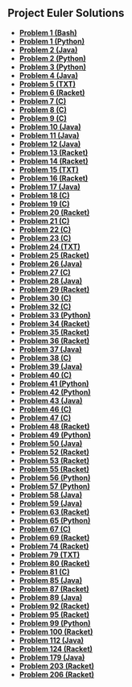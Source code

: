 ## Project Euler Solutions

- **[Problem 1 (Bash)](Solutions/Problem1.sh)**
- **[Problem 1 (Python)](Solutions/Problem1.py)**
- **[Problem 2 (Java)](Solutions/Problem2.java)**
- **[Problem 2 (Python)](Solutions/Problem2.py)**
- **[Problem 3 (Python)](Solutions/Problem3.py)**
- **[Problem 4 (Java)](Solutions/Problem4.java)**
- **[Problem 5 (TXT)](Solutions/Problem5.txt)**
- **[Problem 6 (Racket)](Solutions/Problem6.rkt)**
- **[Problem 7 (C)](Solutions/Problem7.c)**
- **[Problem 8 (C)](Solutions/Problem8.c)**
- **[Problem 9 (C)](Solutions/Problem9.c)**
- **[Problem 10 (Java)](Solutions/Problem10.java)**
- **[Problem 11 (Java)](Solutions/Problem11.java)**
- **[Problem 12 (Java)](Solutions/Problem12.java)**
- **[Problem 13 (Racket)](Solutions/Problem13.rkt)**
- **[Problem 14 (Racket)](Solutions/Problem14.rkt)**
- **[Problem 15 (TXT)](Solutions/Problem15.txt)**
- **[Problem 16 (Racket)](Solutions/Problem16.rkt)**
- **[Problem 17 (Java)](Solutions/Problem17.java)**
- **[Problem 18 (C)](Solutions/Problem18.c)**
- **[Problem 19 (C)](Solutions/Problem19.c)**
- **[Problem 20 (Racket)](Solutions/Problem20.rkt)**
- **[Problem 21 (C)](Solutions/Problem21.c)**
- **[Problem 22 (C)](Solutions/Problem22.c)**
- **[Problem 23 (C)](Solutions/Problem23.c)**
- **[Problem 24 (TXT)](Solutions/Problem24.txt)**
- **[Problem 25 (Racket)](Solutions/Problem25.rkt)**
- **[Problem 26 (Java)](Solutions/Problem26.java)**
- **[Problem 27 (C)](Solutions/Problem27.c)**
- **[Problem 28 (Java)](Solutions/Problem28.java)**
- **[Problem 29 (Racket)](Solutions/Problem29.rkt)**
- **[Problem 30 (C)](Solutions/Problem30.c)**
- **[Problem 32 (C)](Solutions/Problem32.c)**
- **[Problem 33 (Python)](Solutions/Problem33.py)**
- **[Problem 34 (Racket)](Solutions/Problem34.rkt)**
- **[Problem 35 (Racket)](Solutions/Problem35.rkt)**
- **[Problem 36 (Racket)](Solutions/Problem36.rkt)**
- **[Problem 37 (Java)](Solutions/Problem37.java)**
- **[Problem 38 (C)](Solutions/Problem38.c)**
- **[Problem 39 (Java)](Solutions/Problem39.java)**
- **[Problem 40 (C)](Solutions/Problem40.c)**
- **[Problem 41 (Python)](Solutions/Problem41.py)**
- **[Problem 42 (Python)](Solutions/Problem42.py)**
- **[Problem 43 (Java)](Solutions/Problem43.java)**
- **[Problem 46 (C)](Solutions/Problem46.c)**
- **[Problem 47 (C)](Solutions/Problem47.c)**
- **[Problem 48 (Racket)](Solutions/Problem48.rkt)**
- **[Problem 49 (Python)](Solutions/Problem49.py)**
- **[Problem 50 (Java)](Solutions/Problem50.java)**
- **[Problem 52 (Racket)](Solutions/Problem52.rkt)**
- **[Problem 53 (Racket)](Solutions/Problem53.rkt)**
- **[Problem 55 (Racket)](Solutions/Problem55.rkt)**
- **[Problem 56 (Python)](Solutions/Problem56.py)**
- **[Problem 57 (Python)](Solutions/Problem57.py)**
- **[Problem 58 (Java)](Solutions/Problem58.java)**
- **[Problem 59 (Java)](Solutions/Problem59.java)**
- **[Problem 63 (Racket)](Solutions/Problem63.rkt)**
- **[Problem 65 (Python)](Solutions/Problem65.py)**
- **[Problem 67 (C)](Solutions/Problem67.c)**
- **[Problem 69 (Racket)](Solutions/Problem69.rkt)**
- **[Problem 74 (Racket)](Solutions/Problem74.rkt)**
- **[Problem 79 (TXT)](Solutions/Problem79.txt)**
- **[Problem 80 (Racket)](Solutions/Problem80.rkt)**
- **[Problem 81 (C)](Solutions/Problem81.c)**
- **[Problem 85 (Java)](Solutions/Problem85.java)**
- **[Problem 87 (Racket)](Solutions/Problem87.rkt)**
- **[Problem 89 (Java)](Solutions/Problem89.java)**
- **[Problem 92 (Racket)](Solutions/Problem92.rkt)**
- **[Problem 95 (Racket)](Solutions/Problem95.rkt)**
- **[Problem 99 (Python)](Solutions/Problem99.py)**
- **[Problem 100 (Racket)](Solutions/Problem100.rkt)**
- **[Problem 112 (Java)](Solutions/Problem112.java)**
- **[Problem 124 (Racket)](Solutions/Problem124.rkt)**
- **[Problem 179 (Java)](Solutions/Problem179.java)**
- **[Problem 203 (Racket)](Solutions/Problem203.rkt)**
- **[Problem 206 (Racket)](Solutions/Problem206.rkt)**
